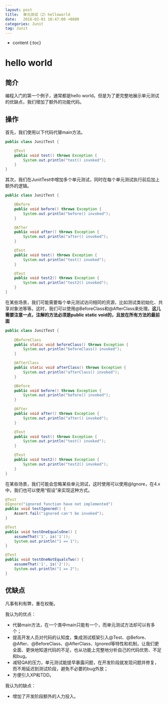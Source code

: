 ```yaml
---
layout: post
title:  单元测试（2）helloworld
date:   2016-02-01 10:47:00 +0800
categories: Junit
tag: Junit
---
```


* content
{:toc}

# hello world

## 简介

编程入门的第一个例子，通常都是hello world。但是为了更完整地展示单元测试的优缺点，我们增加了额外的功能代码。

## 操作

首先，我们使用以下代码代替main方法。

```java
public class JunitTest {

    @Test
    public void test() throws Exception {
        System.out.println("test() invoked");
    }
}
```

其次，我们在JunitTest中增加多个单元测试，同时在每个单元测试执行前后加上额外的逻辑。

```java
public class JunitTest {

    @Before
    public void before() throws Exception {
        System.out.println("before() invoked");
    }

    @After
    public void after() throws Exception {
        System.out.println("after() invoked");
    }

    @Test
    public void test() throws Exception {
        System.out.println("test() invoked");
    }

    @Test
    public void test2() throws Exception {
        System.out.println("test2() invoked");
    }
}
```

在某些场景，我们可能需要每个单元测试访问相同的资源，比如测试类初始化、共享对象池等等。这时，我们可以使用@BeforeClass和@AfterClass来处理。**这儿需要注意一点，注解的方法必须是public static void的，且放在所有方法的最前面**

```java
public class JunitTest {
    
    @BeforeClass
    public static void beforeClass() throws Exception {
        System.out.println("beforeClass() invoked");
    }

    @AfterClass
    public static void afterClass() throws Exception {
        System.out.println("afterClass() invoked");
    }

    @Before
    public void before() throws Exception {
        System.out.println("before() invoked");
    }

    @After
    public void after() throws Exception {
        System.out.println("after() invoked");
    }

    @Test
    public void test() throws Exception {
        System.out.println("test() invoked");
    }

    @Test
    public void test2() throws Exception {
        System.out.println("test2() invoked");
    }
}
```

在某些场景，我们可能会忽略某些单元测试，这时使用可以使用@Ignore，在4.x中，我们也可以使用“假设”来实现这种方式。

```java
@Test
@Ignore("ignored function have not implemented")
public void testIgnored() {
    Assert.fail("ignored can't be invoked");
}
```
```java
@Test
public void testOneEqualsOne() {
    assumeThat('1', is('1'));
    System.out.println("1 == 1");
}

@Test
public void testOneNotEqualsTwo() {
    assumeThat('1', is('2'));
    System.out.println("1 == 2");
}
```

## 优缺点
凡事有利有弊，重在权衡。

我认为的优点：

 - 代替main方法，在一个类中main只能有一个，而单元测试方法却可以有多个；
 - 提高开发人员对代码的认知度，集成测试框架引入@Test、@Before、@After、@BeforeClass、@AfterClass、Ignored等特性和机制，让我们更全面、更快地知道代码的不足，也从功能上完整地分析自己的代码优势、不足和bug。
 - 减轻QA的压力，单元测试能提早暴露问题，在开发阶段就发现问题并修复，而不用延迟到测试阶段，避免不必要的bug外放；
 - 方便引入XP和TDD。

我认为的缺点：

 - 增加了开发阶段额外的人力投入。